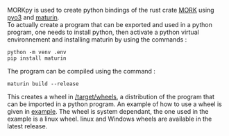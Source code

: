 MORKpy is used to create python bindings of the rust crate [MORK](https://github.com/ziiirozone/MORK) using [pyo3](https://github.com/PyO3/pyo3) and [maturin](https://github.com/PyO3/maturin).  
To actually create a program that can be exported and used in a python program, one needs to install python, then activate a python virtual environnement and installing maturin by using the commands :
```
python -m venv .env
pip install maturin
```
The program can be compiled using the command :
```
maturin build --release
```
This creates a wheel in [/target/wheels](/target/wheels), a distribution of the program that can be imported in a python program. An example of how to use a wheel is given in [example](/example). The wheel is system dependant, the one used in the example is a linux wheel. linux and Windows wheels are available in the latest release. 
